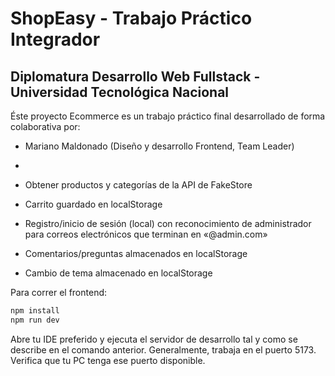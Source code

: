 # ShopEasy - Trabajo Práctico Integrador
## Diplomatura Desarrollo Web Fullstack - Universidad Tecnológica Nacional

Éste proyecto Ecommerce es un trabajo práctico final desarrollado de forma colaborativa por:

- Mariano Maldonado (Diseño y desarrollo Frontend, Team Leader)
- 

- Obtener productos y categorías de la API de FakeStore
- Carrito guardado en localStorage
- Registro/inicio de sesión (local) con reconocimiento de administrador para correos electrónicos que terminan en «@admin.com»
- Comentarios/preguntas almacenados en localStorage
- Cambio de tema almacenado en localStorage

Para correr el frontend:

```bash
npm install
npm run dev
```

Abre tu IDE preferido y ejecuta el servidor de desarrollo tal y como se describe en el comando anterior.
Generalmente, trabaja en el puerto 5173. Verifica que tu PC tenga ese puerto disponible.